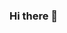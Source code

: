### Hi there 👋

<!--
**VitorHugoOli/VitorHugoOli** is a ✨ _special_ ✨ repository because its `README.md` (this file) appears on your GitHub profile.


Here are some ideas to get you started:

- 🔭 I’m currently working on ...
- 🌱 I’m currently learning ...
- 👯 I’m looking to collaborate on ...
- 🤔 I’m looking for help with ...
- 💬 Ask me about ...
- 📫 How to reach me: ...
- 😄 Pronouns: ...
- ⚡ Fun fact: ...
-->


<!-- ![Top Langs](https://github-readme-stats.vercel.app/api/top-langs/?username=vitorhugooli&theme=tokyonight)
![GitHub stats](https://github-readme-stats.vercel.app/api?username=vitorhugooli&show_icons=true&theme=tokyonight&count_private=true&include_all_commits=true)
![wakatime stats](https://github-readme-stats.vercel.app/api/wakatime?username=vitorhugooli)
 -->
